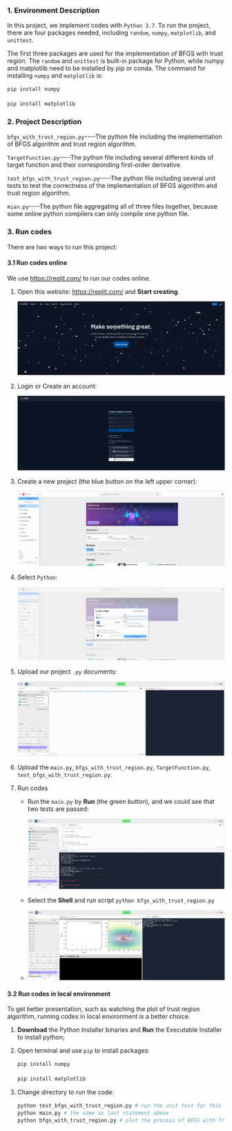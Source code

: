 ### 1. Environment Description

In this project, we implement codes with `Python 3.7`. To run the project, there are four packages needed, including `random`, `numpy`, `matplotlib`, and `unittest`. 

The first three packages are used for the implementation of BFGS with trust region. The `random` and `unittest` is built-in package for Python, while numpy and matplotlib need to be installed by pip or conda. The command for installing `numpy` and `matplotlib` is:

```bash
pip install numpy

pip install matplotlib
```

### 2. Project Description

`bfgs_with_trust_region.py`----The python file including the implementation of BFGS algorithm and trust region algorithm.

`TargetFunction.py`----The python file including several different kinds of target function and their corresponding first-order derivative.

`test_bfgs_with_trust_region.py`----The python file including several unit tests to test the correctness of the implementation of BFGS algorithm and trust region algorithm.

`mian.py`----The python file aggregating all of three files together, because some online python compilers can only compile one python file.

### 3. Run codes

There are two ways to run this project:

#### 3.1 Run codes online

We use https://replit.com/ to run our codes online.

1. Open this website: https://replit.com/ and **Start creating**.

   ![image-20221201001639915](.\README.assets\image-20221201001639915.png)

2. Login or Create an account:

   ![image-20221201001732436](.\README.assets\image-20221201001732436.png)

3. Create a new project (the blue button on the left upper corner):

   ![image-20221201001823876](.\README.assets\image-20221201001823876.png)

4. Select `Python`:

   ![image-20221201001908263](.\README.assets\image-20221201001908263.png)

5. Upload our project `.py` documents:

   ![image-20221201002030154](.\README.assets\image-20221201002030154.png)

6. Upload the `main.py`, `bfgs_with_trust_region.py`, `TargetFunction.py`, `test_bfgs_with_trust_region.py`:

7. Run codes

   - Run the `main.py` by **Run** (the green button), and we could see that two tests are passed:

     ![image-20221201002444385](.\README.assets\image-20221201002444385.png)

   - Select the **Shell** and run script `python bfgs_with_trust_region.py`

   - ![image-20221201002846106](.\README.assets\image-20221201002846106.png)

#### 3.2 Run codes in local environment

To get better presentation, such as watching the plot of trust region algorithm, running codes in local environment is a better choice.

1. **Download** the Python Installer binaries and **Run** the Executable Installer to install python;

2. Open terminal and use `pip` to install packages:

   ```bash
   pip install numpy
   
   pip install matplotlib
   ```

3. Change directory to run the code:

   ```bash
   python test_bfgs_with_trust_region.py # run the unit test for this project
   python main.py # the same as last statement above
   python bfgs_with_trust_region.py # plot the process of BFGS with Trust Region algorithm
   ```

